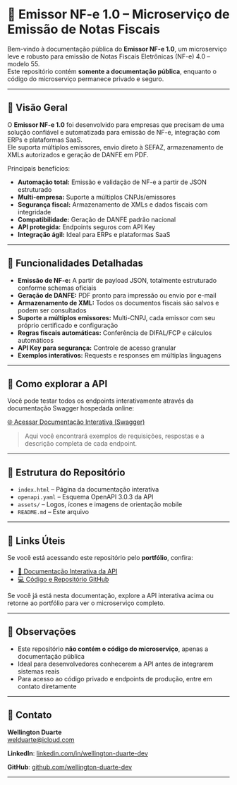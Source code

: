 # 📄 Emissor NF-e 1.0 – Microserviço de Emissão de Notas Fiscais

Bem-vindo à documentação pública do **Emissor NF-e 1.0**, um microserviço leve e robusto para emissão de Notas Fiscais Eletrônicas (NF-e) 4.0 – modelo 55.  
Este repositório contém **somente a documentação pública**, enquanto o código do microserviço permanece privado e seguro.

---

## 🔹 Visão Geral

O **Emissor NF-e 1.0** foi desenvolvido para empresas que precisam de uma solução confiável e automatizada para emissão de NF-e, integração com ERPs e plataformas SaaS.  
Ele suporta múltiplos emissores, envio direto à SEFAZ, armazenamento de XMLs autorizados e geração de DANFE em PDF.  

Principais benefícios:

- **Automação total:** Emissão e validação de NF-e a partir de JSON estruturado  
- **Multi-empresa:** Suporte a múltiplos CNPJs/emissores  
- **Segurança fiscal:** Armazenamento de XMLs e dados fiscais com integridade  
- **Compatibilidade:** Geração de DANFE padrão nacional  
- **API protegida:** Endpoints seguros com API Key  
- **Integração ágil:** Ideal para ERPs e plataformas SaaS  

---

## 🔹 Funcionalidades Detalhadas

- **Emissão de NF-e:** A partir de payload JSON, totalmente estruturado conforme schemas oficiais  
- **Geração de DANFE:** PDF pronto para impressão ou envio por e-mail  
- **Armazenamento de XML:** Todos os documentos fiscais são salvos e podem ser consultados  
- **Suporte a múltiplos emissores:** Multi-CNPJ, cada emissor com seu próprio certificado e configuração  
- **Regras fiscais automáticas:** Conferência de DIFAL/FCP e cálculos automáticos  
- **API Key para segurança:** Controle de acesso granular  
- **Exemplos interativos:** Requests e responses em múltiplas linguagens

---

## 🔹 Como explorar a API

Você pode testar todos os endpoints interativamente através da documentação Swagger hospedada online:  

[🌐 Acessar Documentação Interativa (Swagger)](https://nfeasy.infinityfree.me)

> Aqui você encontrará exemplos de requisições, respostas e a descrição completa de cada endpoint.

---

## 🔹 Estrutura do Repositório

- `index.html` – Página da documentação interativa  
- `openapi.yaml` – Esquema OpenAPI 3.0.3 da API  
- `assets/` – Logos, ícones e imagens de orientação mobile  
- `README.md` – Este arquivo  

---

## 🔹 Links Úteis

Se você está acessando este repositório pelo **portfólio**, confira:

- [📄 Documentação Interativa da API](https://nfeasy.infinityfree.me/)  
- [💻 Código e Repositório GitHub](https://github.com/wellington-duarte-dev/nfe-emissor-docs)  

Se você já está nesta documentação, explore a API interativa acima ou retorne ao portfólio para ver o microserviço completo.  

---

## 🔹 Observações

- Este repositório **não contém o código do microserviço**, apenas a documentação pública  
- Ideal para desenvolvedores conhecerem a API antes de integrarem sistemas reais  
- Para acesso ao código privado e endpoints de produção, entre em contato diretamente

---

## 🤝 Contato

**Wellington Duarte**  
welduarte@icloud.com

**LinkedIn**: [linkedin.com/in/wellington-duarte-dev](https://linkedin.com/in/wellington-duarte-dev)

**GitHub**: [github.com/wellington-duarte-dev](https://github.com/wellington-duarte-dev)

---

